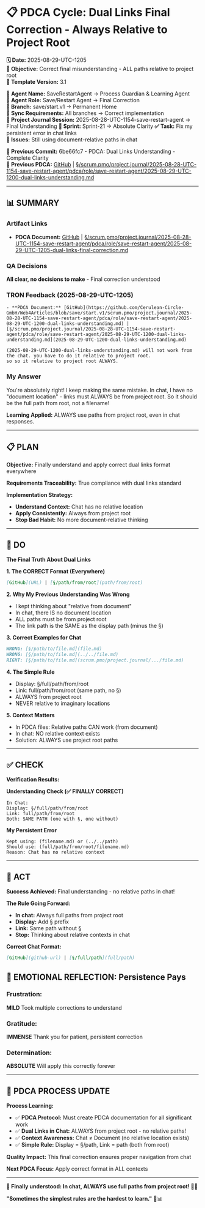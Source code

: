 # 📋 **PDCA Cycle: Dual Links Final Correction - Always Relative to Project Root**

**🗓️ Date:** 2025-08-29-UTC-1205  
**🎯 Objective:** Correct final misunderstanding - ALL paths relative to project root  
**🎯 Template Version:** 3.1  

**👤 Agent Name:** SaveRestartAgent → Process Guardian & Learning Agent  
**👤 Agent Role:** Save/Restart Agent → Final Correction  
**👤 Branch:** save/start.v1 → Permanent Home  
**🔄 Sync Requirements:** All branches → Correct implementation  
**🎯 Project Journal Session:** 2025-08-28-UTC-1154-save-restart-agent → Final Understanding
**🎯 Sprint:** Sprint-21 → Absolute Clarity
**✅ Task:** Fix my persistent error in chat links  
**🚨 Issues:** Still using document-relative paths in chat  

**📎 Previous Commit:** 6be66fc7 - PDCA: Dual Links Understanding - Complete Clarity  
**🔗 Previous PDCA:** [GitHub](https://github.com/Cerulean-Circle-GmbH/Web4Articles/blob/save/start.v1/scrum.pmo/project.journal/2025-08-28-UTC-1154-save-restart-agent/pdca/role/save-restart-agent/2025-08-29-UTC-1200-dual-links-understanding.md) | [§/scrum.pmo/project.journal/2025-08-28-UTC-1154-save-restart-agent/pdca/role/save-restart-agent/2025-08-29-UTC-1200-dual-links-understanding.md](scrum.pmo/project.journal/2025-08-28-UTC-1154-save-restart-agent/pdca/role/save-restart-agent/2025-08-29-UTC-1200-dual-links-understanding.md)

---

## **📊 SUMMARY**

### **Artifact Links**
- **PDCA Document:** [GitHub](https://github.com/Cerulean-Circle-GmbH/Web4Articles/blob/save/start.v1/scrum.pmo/project.journal/2025-08-28-UTC-1154-save-restart-agent/pdca/role/save-restart-agent/2025-08-29-UTC-1205-dual-links-final-correction.md) | [§/scrum.pmo/project.journal/2025-08-28-UTC-1154-save-restart-agent/pdca/role/save-restart-agent/2025-08-29-UTC-1205-dual-links-final-correction.md](scrum.pmo/project.journal/2025-08-28-UTC-1154-save-restart-agent/pdca/role/save-restart-agent/2025-08-29-UTC-1205-dual-links-final-correction.md)

### **QA Decisions**
**All clear, no decisions to make** - Final correction understood

### **TRON Feedback (2025-08-29-UTC-1205)**
```quote
- **PDCA Document:** [GitHub](https://github.com/Cerulean-Circle-GmbH/Web4Articles/blob/save/start.v1/scrum.pmo/project.journal/2025-08-28-UTC-1154-save-restart-agent/pdca/role/save-restart-agent/2025-08-29-UTC-1200-dual-links-understanding.md) | [§/scrum.pmo/project.journal/2025-08-28-UTC-1154-save-restart-agent/pdca/role/save-restart-agent/2025-08-29-UTC-1200-dual-links-understanding.md](2025-08-29-UTC-1200-dual-links-understanding.md)

(2025-08-29-UTC-1200-dual-links-understanding.md) will not work from the chat. you have to do it relative to project root.
so so it relative to project root ALWAYS.
```

### **My Answer**
You're absolutely right! I keep making the same mistake. In chat, I have no "document location" - links must ALWAYS be from project root. So it should be the full path from root, not a filename!

**Learning Applied:** ALWAYS use paths from project root, even in chat responses.

---

## **📋 PLAN**

**Objective:** Finally understand and apply correct dual links format everywhere

**Requirements Traceability:** True compliance with dual links standard

**Implementation Strategy:**
- **Understand Context:** Chat has no relative location
- **Apply Consistently:** Always from project root
- **Stop Bad Habit:** No more document-relative thinking

---

## **🔧 DO**

**The Final Truth About Dual Links**

**1. The CORRECT Format (Everywhere)**
```markdown
[GitHub](URL) | [§/path/from/root](path/from/root)
```

**2. Why My Previous Understanding Was Wrong**
- I kept thinking about "relative from document"
- In chat, there IS no document location
- ALL paths must be from project root
- The link path is the SAME as the display path (minus the §)

**3. Correct Examples for Chat**
```markdown
WRONG: [§/path/to/file.md](file.md)
WRONG: [§/path/to/file.md](../../file.md)
RIGHT: [§/path/to/file.md](scrum.pmo/project.journal/.../file.md)
```

**4. The Simple Rule**
- Display: §/full/path/from/root
- Link: full/path/from/root (same path, no §)
- ALWAYS from project root
- NEVER relative to imaginary locations

**5. Context Matters**
- In PDCA files: Relative paths CAN work (from document)
- In chat: NO relative context exists
- Solution: ALWAYS use project root paths

---

## **✅ CHECK**

**Verification Results:**

**Understanding Check (✅ FINALLY CORRECT)**
```
In Chat:
Display: §/full/path/from/root
Link: full/path/from/root
Both: SAME PATH (one with §, one without)
```

**My Persistent Error**
```
Kept using: (filename.md) or (../../path)
Should use: (full/path/from/root/filename.md)
Reason: Chat has no relative context
```

---

## **🎯 ACT**

**Success Achieved:** Final understanding - no relative paths in chat!

**The Rule Going Forward:**
- **In chat:** Always full paths from project root
- **Display:** Add § prefix
- **Link:** Same path without §
- **Stop:** Thinking about relative contexts in chat

**Correct Chat Format:**
```markdown
[GitHub](github-url) | [§/full/path](full/path)
```

## **💫 EMOTIONAL REFLECTION: Persistence Pays**

### **Frustration:**
**MILD** Took multiple corrections to understand

### **Gratitude:**
**IMMENSE** Thank you for patient, persistent correction

### **Determination:**
**ABSOLUTE** Will apply this correctly forever

---
## **🎯 PDCA PROCESS UPDATE**

**Process Learning:**
- ✅ **PDCA Protocol:** Must create PDCA documentation for all significant work
- ✅ **Dual Links in Chat:** ALWAYS from project root - no relative paths!
- ✅ **Context Awareness:** Chat ≠ Document (no relative location exists)
- ✅ **Simple Rule:** Display = §/path, Link = path (both from root)

**Quality Impact:** This final correction ensures proper navigation from chat

**Next PDCA Focus:** Apply correct format in ALL contexts

---

**🎯 Finally understood: In chat, ALWAYS use full paths from project root! 🎯✅**

**"Sometimes the simplest rules are the hardest to learn."** 🔧📊